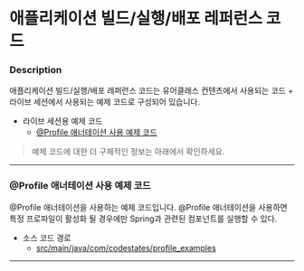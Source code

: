 # 애플리케이션 빌드/실행/배포 레퍼런스 코드

### Description
애플리케이션 빌드/실행/배포 레퍼런스 코드는 유어클래스 컨텐츠에서 사용되는 코드 + 라이브 세션에서 사용되는 예제 코드로 구성되어 있습니다.
* 라이브 세션용 예제 코드
  * [@Profile 애너테이션 사용 예제 코드](#profile-애너테이션-사용-예제-코드)
  
> 예제 코드에 대한 더 구체적인 정보는 아래에서 확인하세요.

---

### @Profile 애너테이션 사용 예제 코드
@Profile 애너테이션을 사용하는 예제 코드입니다. 
@Profile 애너테이션을 사용하면 특정 프로파일이 활성화 될 경우에만 Spring과 관련된 컴포넌트를 실행할 수 있다.
* 소스 코드 경로
  * [src/main/java/com/codestates/profile_examples](https://github.com/codestates-seb/be-reference-build/tree/main/src/main/java/com/codestates/profile_examples)

---
